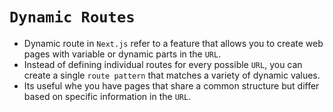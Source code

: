 # `Dynamic Routes`

- Dynamic route in `Next.js` refer to a feature that allows you to create web pages with variable or dynamic parts in the `URL`.
- Instead of defining individual routes for every possible `URL`, you can create a single `route pattern` that matches a variety of dynamic values.
- Its useful whe you have pages that share a common structure but differ based on specific information in the `URL`.

